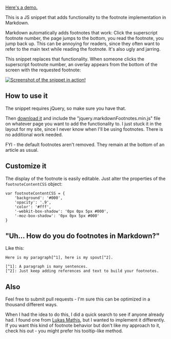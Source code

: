 [Here's a demo.](http://sumeetjain.com/jQuery-Markdown-Footnotes/)

This is a JS snippet that adds functionality to the footnote implementation in Markdown.

Markdown automatically adds footnotes that work: Click the superscript footnote number, the page jumps to the bottom, you read the footnote, you jump back up. This can be annoying for readers, since they often want to refer to the main text while reading the footnote. It's also ugly and jarring.

This snippet replaces that functionality. When someone clicks the superscript footnote number, an overlay appears from the bottom of the screen with the requested footnote:

[![Screenshot of the snippet in action!](http://sumeetjain.com/jQuery-Markdown-Footnotes/screenshot.png)](http://sumeetjain.com/jQuery-Markdown-Footnotes/)

## How to use it
The snippet requires jQuery, so make sure you have that.

Then [download it](https://github.com/sumeetjain/jQuery-Markdown-Footnotes/zipball/master) and include the "jquery.markdownFootnotes.min.js" file on whatever page you want to add the functionality to. I just stuck it in the layout for my site, since I never know when I'll be using footnotes. There is no additional work needed.

FYI - the default footnotes aren't removed. They remain at the bottom of an article as usual.

## Customize it
The display of the footnote is easily editable. Just alter the properties of the `footnoteContentCSS` object:

	var footnoteContentCSS = {
		'background': '#000',
		'opacity': '.9',
		'color': '#fff',
		'-webkit-box-shadow': '0px 0px 5px #000',
		'-moz-box-shadow': '0px 0px 5px #000'
	}
	
## "Uh... How do you do footnotes in Markdown?"
Like this:

	Here is my paragraph[^1], here is my spout[^2].

	[^1]: A paragraph is many sentences.
	[^2]: Just keep adding references and text to build your footnotes.

## Also
Feel free to submit pull requests - I'm sure this can be optimized in a thousand different ways.

When I had the idea to do this, I did a quick search to see if anyone already had. I found one from [Lukas Mathis](http://ignorethecode.net/blog/2010/04/20/footnotes/), but I wanted to implement it differently. If you want this kind of footnote behavior but don't like my approach to it, check his out - you might prefer his tooltip-like method.
